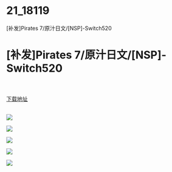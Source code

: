 # 21_18119
[补发]Pirates 7/原汁日文/[NSP]-Switch520
# [补发]Pirates 7/原汁日文/[NSP]-Switch520
 <br/></br>
[下载地址](https://www.switch520.cc/article/18119 "下载地址")
<br/></br>

<p><img src="https://www.switch520.cc/muke_img/upload_art_editor_20210529-1_98e67fe279b7f6681ec7402646ead8c7.jpg"></p>
<p><img src="https://www.switch520.cc/muke_img/upload_art_editor_20210529-1_1884aebad9138c5be99e45c64e809a6e.jpg"></p>
<p><img src="https://www.switch520.cc/muke_img/upload_art_editor_20210529-1_a47293401f33c04b4b961aac0291a069.jpg"></p>
<p><img src="https://www.switch520.cc/muke_img/upload_art_editor_20210529-1_9bccd7911b9e1404a5b0e0d425d6c476.jpg"></p>
<p><img src="https://www.switch520.cc/muke_img/upload_art_editor_20210529-1_6f5dd05a50354acab7f3f3bb5ab33438.jpg"></p>
<p>&nbsp;</p>
<p><strong>&nbsp;</strong></p>
<p><strong>&nbsp;</strong></p>
